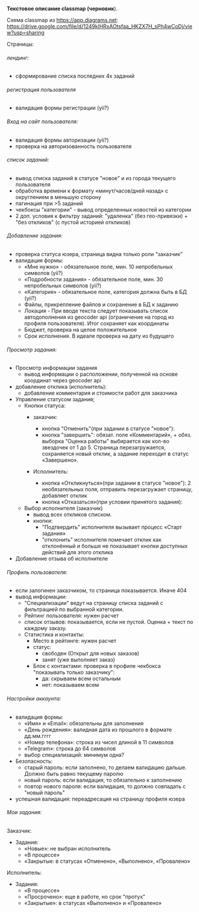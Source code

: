 **Текстовое описание classmap (черновик**).

Cхема classmap из https://app.diagrams.net: https://drive.google.com/file/d/1249kIHRxAOtsfaa_HKZX7H_sPh4wCoDj/view?usp=sharing


Страницы:

###### лендинг:
- сформирование списка последних 4х заданий

###### регистрация пользователя
- валидация формы регистрации (yii?)

###### Вход на сайт пользователя:
- валидация формы авторизации (yii?)
- проверка на авторизованность пользователя

###### список заданий:
- вывод списка заданий в статусе "новое" и из города текущего пользователя
- обработка времени к формату «минут/часов/дней назад» с округлением в меньшую сторону
- пагинация при >5 заданий
- чекбоксы "категории" - вывод определенных новостей из категории
- 2 доп. условия к фильтру заданий: "удаленка" (без гео-привязки) + "без откликов" (с пустой историей откликов)

###### Добавление задания:
- проверка статуса юзера, страница видна только роли "заказчик"
- валидация формы:
  - «Мне нужно» - обязательное поле, мин. 10 непробельных символов (yii?)
  - «Подробности задания» - обязательное поле, мин. 30 непробельных символов (yii?)
  - «Категория» - обязательное поле, категория должна быть в БД (yii?)
  - Файлы, прикрепление файлов и сохранение в БД к заданию
  - Локация - При вводе текста следует показывать список автодополнения из geocoder api (ограничение на город из профиля пользователя). Итог сохраняет как координаты
  - Бюджет, проверка на целое положительное
  - Срок исполнения. В идеале проверка на дату из будущего

###### Просмотр задания:
- Просмотр информации задания
  - вывод информации о расположении, полученной на основе координат через geocoder api
- добавление отклика (исполнитель):
  - добавление комментария и стоимости работ для заказчика
- Управление статусом задания;
  - Кнопки статуса:
    - заказчик:
      - кнопка "Отменить"(при задании в статусе "новое"):
      - кнопка "завершить": обязат. поле «Комментарий», + обяз. выборка "Оценка работы" выбирается как кол-во звездочек от 1 до 5. 
        Страница  перезагружается, сохраняется новый отклик, а задание переходит в статус «Завершено».
      
    - Исполнитель:
      - кнопка «Откликнуться»(при задании в статусе "новое"): 2 необязательных поля, отправить перезагружает страницу, добавляет отклик
      - кнопка «Отказаться»(при условии принятого задания):
   - Выбор исполнителя (заказчик)
      - вывод всех откликов списком.
      - кнопки:
        - "Подтвердить" исполнителя вызывает процесс «Старт задания»
        - "отклонить" исполнителя помечает отклик как отклонённый и больше не показывает кнопки доступных действий для этого отклика		
- Добавление отзыва об исполнителе


###### Профиль пользователя:
- если залогинен заказчиком, то страница показывается. Иначе 404
- вывод информации:
  - "Специализации" ведут на страницу списка заданий с фильтрацией по выбранной категории.
  - Рейтинг пользователя: нужен расчет
  - список отзывов: показывается, если не пустой. Оценка + текст по каждому заказу.
  - Статистика и контакты:
    - Место в рейтинге: нужен расчет
    - статус:
      - свободен (Открыт для новых заказов)
      - занят (уже выполняет заказ)
    - Блок с контактами: проверка в профиле чекбокса "показывать только заказчику":
      - да: скрываем всем остальным
      - нет: показываем всем

###### Настройки аккаунта:
- валидация формы:
  - «Имя» и «Email»: обязательны для заполнения
  -  «День рождения»:  валидная дата из прошлого в формате дд.мм.гггг
  - «Номер телефона»:  строка из чисел длиной в 11 символов
  - «Telegram»: строка до 64 символов
  - выбор специализаций: минимум одна?
- Безопасность:
  - старый пароль: если заполнено, то делаем валидацию дальше. Должно быть равно текущему паролю
  - новый пароль: если валидация, то обязательно к заполнению
  - повтор нового пароля: если валидация, то должно совпадать с "новый пароль"
- успешная валидация: переадресация на страницу профиля юзера


###### Мои задания:
Заказчик:
- Задания:
  - «Новые»: не выбран исполнитель
  - «В процессе»
  - «Закрытые: в статусах «Отменено», «Выполнено», «Провалено»

Исполнитель:
- Задания:
  - «В процессе»
  - «Просрочено»: еще в работе, но срок "протух"
  - «Закрытые»:  в статусах «Выполнено» и «Провалено»
